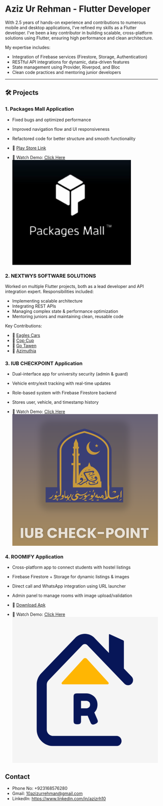 # Aziz Ur Rehman - Flutter Developer

With 2.5 years of hands-on experience and contributions to numerous mobile and desktop applications, I’ve refined my skills as a Flutter developer. I’ve been a key contributor in building scalable, cross-platform solutions using Flutter, ensuring high performance and clean architecture.

 My expertise includes:
- Integration of Firebase services (Firestore, Storage, Authentication)
- RESTful API integrations for dynamic, data-driven features
- State management using Provider, Riverpod, and Bloc
- Clean code practices and mentoring junior developers

---

## 🛠 Projects

### 1. Packages Mall Application
- Fixed bugs and optimized performance
- Improved navigation flow and UI responsiveness
- Refactored code for better structure and smooth functionality  
  
- 🔗 [Play Store Link](https://play.google.com/store/apps/details?id=com.packagesmall.packagesmallapp&pcampaignid=web_share)  
- 🎥 Watch Demo: [Click Here](https://drive.google.com/file/d/1RrsTcfRt72AHuWVeFQfW-3WD7dN8mfzn/view?usp=sharing)  
[![Watch Demo](https://raw.githubusercontent.com/azizrh10/Aziz-Ur-Rehman---Flutter-Developer/main/packages-mall.png)](https://drive.google.com/file/d/1RrsTcfRt72AHuWVeFQfW-3WD7dN8mfzn/view?usp=sharing)

### 2. NEXTWYS SOFTWARE SOLUTIONS
Worked on multiple Flutter projects, both as a lead developer and API integration expert. Responsibilities included:
- Implementing scalable architecture
- Integrating REST APIs
- Managing complex state & performance optimization
- Mentoring juniors and maintaining clean, reusable code

Key Contributions:
  
- 🔗 [Eagles Cars](https://www.linkedin.com/posts/nextwys_transportationapp-innovation-africantechsolutions-activity-7276911963287228417-KNYG?utm_source=share&utm_medium=member_desktop&rcm=ACoAAElgzf8BkJYtFn50gK5717xgJZURG8krXBU)  
- 🔗 [Cop Cup](https://www.linkedin.com/posts/nextwys_appdevelopment-foodtech-innovation-activity-7276115179308806144-dhVW?utm_source=share&utm_medium=member_desktop&rcm=ACoAAElgzf8BkJYtFn50gK5717xgJZURG8krXBU)
- 🔗 [Go Tawen](https://www.linkedin.com/posts/nextwys_transportationapp-techinnovation-ridehailing-activity-7275747075537911808-zdfH?utm_source=share&utm_medium=member_desktop&rcm=ACoAAElgzf8BkJYtFn50gK5717xgJZURG8krXBU)
- 🔗 [Azimuthia](https://www.linkedin.com/posts/nextwys_appdevelopment-innovation-casestudy-activity-7275061351994060801-PM2h?utm_source=share&utm_medium=member_desktop&rcm=ACoAAElgzf8BkJYtFn50gK5717xgJZURG8krXBU)


### 3. IUB CHECKPOINT Application
- Dual-interface app for university security (admin & guard)
- Vehicle entry/exit tracking with real-time updates
- Role-based system with Firebase Firestore backend
- Stores user, vehicle, and timestamp history  
   
- 🎥 Watch Demo: [Click Here](https://drive.google.com/file/d/1w_n4ZC2aHk-C32UwUQGHay6yZ2jOzIOB/view?usp=sharing)  
[![Watch Demo](https://raw.githubusercontent.com/azizrh10/Aziz-Ur-Rehman---Flutter-Developer/main/IUB-CHECKPOINT.png)](https://drive.google.com/file/d/1w_n4ZC2aHk-C32UwUQGHay6yZ2jOzIOB/view?usp=sharing)


### 4. ROOMIFY Application
- Cross-platform app to connect students with hostel listings
- Firebase Firestore + Storage for dynamic listings & images
- Direct call and WhatsApp integration using URL launcher
- Admin panel to manage rooms with image upload/validation

- 🔗 [Download Apk](https://drive.google.com/file/d/1HaUpbtY3RBUIuTgRwSAwgjVZgC3ekO6u/view?usp=sharing) 
- 🎥 Watch Demo: [Click Here](https://drive.google.com/file/d/10-bBF3_dBgkao8vtr7wLR2KpJSJLQRVq/view?usp=sharing)  
[![Watch Demo](https://raw.githubusercontent.com/azizrh10/Aziz-Ur-Rehman---Flutter-Developer/main/Roomify.png)](https://drive.google.com/file/d/10-bBF3_dBgkao8vtr7wLR2KpJSJLQRVq/view?usp=sharing)


## Contact
- Phone No: ‪‪+923168576280‬‬
- Gmail: 10azizurrehman@gmail.com
- LinkedIn: https://www.linkedin.com/in/azizrh10
